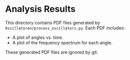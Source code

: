 # Analysis Results

This directory contains PDF files generated by `Oszillatoren/process_oscillators.py`.
Each PDF includes:
- A plot of angles vs. time.
- A plot of the frequency spectrum for each angle.

These generated PDF files are ignored by git.
